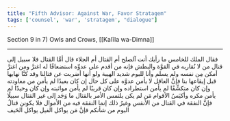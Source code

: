 ```yaml
---
title: "Fifth Advisor: Against War, Favor Stratagem"
tags: ['counsel', 'war', 'stratagem', "dialogue"]
---
```


 Section 9 in 7) Owls and Crows, [[Kalīla wa-Dimna]]

---
فقال الملك للخامس ما رأيك أنت آلصلح أم القتال أم الجلاء قال أمَّا القتال فلا سبيل إلى قتال من لا نُقاربه في القوَّة والبطش فإنه من أقدم على عدوِّه استضعافًا له اغترَّ ومن اغترَّ أمكن مِن نفسه ولم يسلم وأنا للبوم شديد الهيبة ولو أنها أضربت عن قتالنا وقد كنَّا نهابها قبل إيقاعها بنا فإنَّ العاقل لا يأمن عدوَّه على كل حال إن كان بعيدًا لم يأمن من معاودته وإن كان متكشِّفًا لم يأمن استطراده وإن كان قريبًا لم يأمن مواثبته وإن كان وحيدًا لم يأمن مكره وأكيَسُ الأقوام مَن لم يكن يلتمس الأمر بالقتال ما وَجَد إلى غير القتال سبيلًا فإنَّ النفقة في القتال من الأنفس وغيرُ ذلك إنما النفقة فيه من الأموال فلا يكونن قتالُ البوم من شأنكم فإنَّ مَن يواكل الفيل يواكل الحَيف
